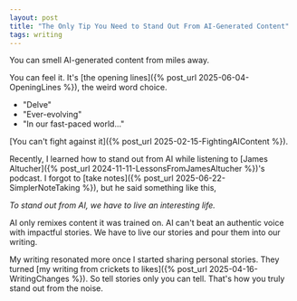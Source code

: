 ```yaml
---
layout: post
title: "The Only Tip You Need to Stand Out From AI-Generated Content"
tags: writing
---
```


You can smell AI-generated content from miles away.

You can feel it. It's [the opening lines]({% post_url 2025-06-04-OpeningLines %}), the weird word choice.
* "Delve"
* "Ever-evolving"
* "In our fast-paced world..."

[You can't fight against it]({% post_url 2025-02-15-FightingAIContent %}).

Recently, I learned how to stand out from AI while listening to [James Altucher]({% post_url 2024-11-11-LessonsFromJamesAltucher %})'s podcast. I forgot to [take notes]({% post_url 2025-06-22-SimplerNoteTaking %}), but he said something like this,

_To stand out from AI, we have to live an interesting life._

AI only remixes content it was trained on. AI can't beat an authentic voice with impactful stories. We have to live our stories and pour them into our writing.

My writing resonated more once I started sharing personal stories. They turned [my writing from crickets to likes]({% post_url 2025-04-16-WritingChanges %}). So tell stories only you can tell. That's how you truly stand out from the noise.

